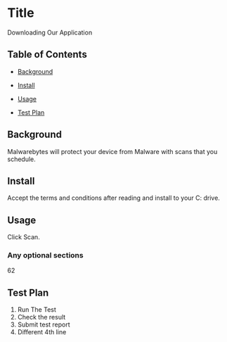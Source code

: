 # Title

Downloading Our Application

## Table of Contents

- [Background](#background)

- [Install](#install)

- [Usage](#usage)

- [Test Plan](#test-plan)


## Background

Malwarebytes will protect your device from Malware with scans that you schedule.

## Install

Accept the terms and conditions after reading and install to your C: drive.

## Usage

Click Scan.

### Any optional sections
62

## Test Plan
1. Run The Test
2. Check the result
3. Submit test report
4. Different 4th line
